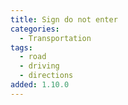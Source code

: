 ```yaml
---
title: Sign do not enter
categories:
  - Transportation
tags:
  - road
  - driving
  - directions
added: 1.10.0
---
```

